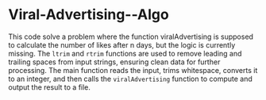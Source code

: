 # Viral-Advertising--Algo

This code solve a problem where the function viralAdvertising is supposed to calculate the number of likes after n days, but the logic is currently missing. The `ltrim` and `rtrim` functions are used to remove leading and trailing spaces from input strings, ensuring clean data for further processing. The main function reads the input, trims whitespace, converts it to an integer, and then calls the `viralAdvertising` function to compute and output the result to a file.
